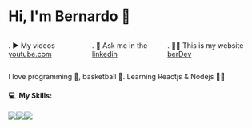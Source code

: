 <!--<img align="right" height="590em" width="370" 
src="https://raw.githubusercontent.com/gist/bernardojru/e2f83d545c00fc0ac8e53b269afeaedc/raw/91e5b8c6858a2e09909bdad1c0dad3e0a79ab2a1/githubNewcard.svg"/>-->
<h1> Hi, I'm Bernardo 👋 </h1>
<div style="display:flex;">
 <p>. ▶️ My videos <a href="https://www.youtube.com/channel/UCkWrB6zNY4pHYOIKSDpUEKA" target="blank">youtube.com</a></p>
 <p>. 💬 Ask me in the <a href="https://www.linkedin.com/in/bernardo-jos%C3%A9-aa2159225/">linkedin</a></p>
 <p>. 👨‍💻 This is my website <a href="https://ber-dev-bernardojru.vercel.app/">berDev</a></p>
 
</div>
<p>I love programming 💚, basketball 🏀. Learning Reactjs & Nodejs 🧑‍💻</p>

<h4>💻 &nbsp;My Skills:</h4>

<div style=" display: flex;">

<img src="https://img.shields.io/badge/-Next.js-05122A?style=flat&logo=Next.js" />
 <img src="https://img.shields.io/badge/-TypeScript-05122A?style=flat&logo=Typescript">
 <img src="https://img.shields.io/badge/-Tailwindcss-05122A?style=flat&logo=Tailwindcss" />
 

</div>

 
